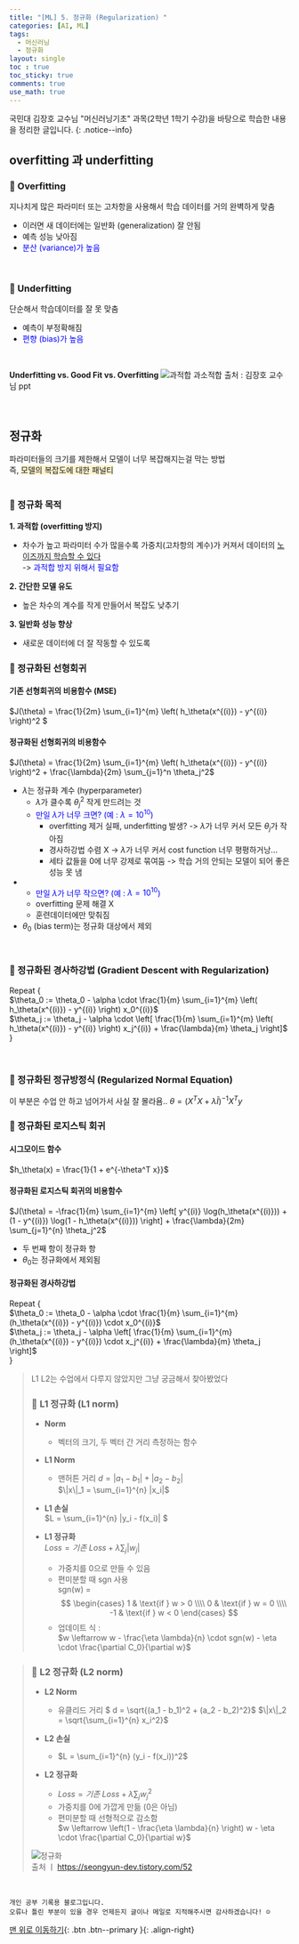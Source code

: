 ```yaml
---
title: "[ML] 5. 정규화 (Regularization) "
categories: [AI, ML]
tags:
  - 머신러닝
  - 정규화
layout: single
toc : true
toc_sticky: true
comments: true
use_math: true
---
```


국민대 김장호 교수님 "머신러닝기초" 과목(2학년 1학기 수강)을 바탕으로 학습한 내용을 정리한 글입니다.
{: .notice--info}

## overfitting 과 underfitting
### 🐾 Overfitting
지나치게 많은 파라미터 또는 고차항을 사용해서 학습 데이터를 거의 완벽하게 맞춤 <br>
- 이러면 새 데이터에는 일반화 (generalization) 잘 안됨
- 예측 성능 낮아짐
- <span style="color: blue"> 분산 (variance)가 높음 </span>
  
<br>

### 🐾 Underfitting
단순해서 학습데이터를 잘 못 맞춤 <br>
- 예측이 부정확해짐
- <span style="color: blue"> 편향 (bias)가 높음</span>
<br>

**Underfitting vs. Good Fit vs. Overfitting**
![과적합 과소적합](https://wikidocs.net/images/page/164364/05_under_good_overfit.png)
출처 : 김장호 교수님 ppt
<br>
<br>
<br>

## 정규화
파라미터들의 크기를 제한해서 모델이 너무 복잡해지는걸 막는 방법<br>즉, <span style="background-color: #fff3cd"> 모델의 복잡도에 대한 패널티 </span> <br>
<br>

### 🐾 정규화 목적
**1. 과적합 (overfitting 방지)** <br>
- 차수가 높고 파라미터 수가 많을수록 가중치(고차항의 계수)가 커져서 데이터의 <u> 노이즈까지 학습할 수 있다 </u> <br>-> <span style="color: blue">과적합 방지 위해서 필요함</span>

**2. 간단한 모델 유도** <br>
- 높은 차수의 계수를 작게 만들어서 복잡도 낮추기

**3. 일반화 성능 향상** <br>
- 새로운 데이터에 더 잘 작동할 수 있도록


### 🐾 정규화된 선형회귀
#### 기존 선형회귀의 비용함수 (MSE)
$J(\theta) = \frac{1}{2m} \sum_{i=1}^{m} \left( h_\theta(x^{(i)}) - y^{(i)} \right)^2 $


#### 정규화된 선형회귀의 비용함수
$J(\theta) = \frac{1}{2m} \sum_{i=1}^{m} \left( h_\theta(x^{(i)}) - y^{(i)} \right)^2 + \frac{\lambda}{2m} \sum_{j=1}^n \theta_j^2$

- $\lambda$는 정규화 계수 (hyperparameter)
  - $\lambda$가 클수록 $\theta_j^2$ 작게 만드려는 것
  - <span style="color: blue">만일 $\lambda$가 너무 크면? (예 : $\lambda = 10^10$) </span>
    - overfitting 제거 실패, underfitting 발생? -> $\lambda$가 너무 커서 모든 $\theta_j$가 작아짐
    - 경사하강법 수렴 X -> $\lambda$가 너무 커서 cost function 너무 평평하거낭...
    - 세타 값들을 0에 너무 강제로 묶여둠 -> 학습 거의 안되는 모델이 되어 좋은 성능 못 냄
- - <span style="color: blue">만일 $\lambda$가 너무 작으면? (예 : $\lambda = 10^10$) </span>
  - overfitting 문제 해결 X
  - 훈련데이터에만 맞춰짐
- $\theta_0$ (bias term)는 정규화 대상에서 제외


<br>

### 🐾 정규화된 경사하강법 (Gradient Descent with Regularization)
Repeat { <br>
    $\theta_0 := \theta_0 - \alpha \cdot \frac{1}{m} \sum_{i=1}^{m} \left( h_\theta(x^{(i)}) - y^{(i)} \right) x_0^{(i)}$<br>
    $\theta_j := \theta_j - \alpha \cdot \left[ \frac{1}{m} \sum_{i=1}^{m} \left( h_\theta(x^{(i)}) - y^{(i)} \right) x_j^{(i)} + \frac{\lambda}{m} \theta_j \right]$<br>
}

<br>

### 🐾 정규화된 정규방정식 (Regularized Normal Equation) 
이 부분은 수업 안 하고 넘어가서 사실 잘 몰라욤..
$\theta = \left( X^T X + \lambda \tilde{I} \right)^{-1} X^T y$


### 🐾 정규화된 로지스틱 회귀
#### 시그모이드 함수
$h_\theta(x) = \frac{1}{1 + e^{-\theta^T x}}$

#### 정규화된 로지스틱 회귀의 비용함수 
$J(\theta) = -\frac{1}{m} \sum_{i=1}^{m} \left[ y^{(i)} \log(h_\theta(x^{(i)})) + (1 - y^{(i)}) \log(1 - h_\theta(x^{(i)})) \right] + \frac{\lambda}{2m} \sum_{j=1}^{n} \theta_j^2$

- 두 번째 항이 정규화 항
- $\theta_0$는 정규화에서 제외됨

#### 정규화된 경사하강법
Repeat { <br>
    $\theta_0 := \theta_0 - \alpha \cdot \frac{1}{m} \sum_{i=1}^{m} (h_\theta(x^{(i)}) - y^{(i)}) \cdot x_0^{(i)}$<br>
    $\theta_j := \theta_j - \alpha \left[ \frac{1}{m} \sum_{i=1}^{m} (h_\theta(x^{(i)}) - y^{(i)}) \cdot x_j^{(i)} + \frac{\lambda}{m} \theta_j \right]$<br>
}

> L1 L2는 수업에서 다루지 않았지만 그냥 궁금해서 찾아봤었다
> ### 🐾 L1 정규화 (L1 norm)  
> - **Norm**  
>   - 벡터의 크기, 두 벡터 간 거리 측정하는 함수  
>   
> - **L1 Norm**  
>   - 맨허튼 거리 
>   $d = |a_1 - b_1| + |a_2 - b_2|$  
>   $\|x\|_1 = \sum_{i=1}^{n} |x_i|$ 
>   
> - **L1 손실**  
>   $L = \sum_{i=1}^{n} |y_i - f(x_i)| $
>   
> - **L1 정규화**  
>   $Loss = 기존 \ Loss + \lambda \sum_j |w_j|$  
>   - 가중치를 0으로 만들 수 있음  
>   - 편미분할 때 sgn 사용  
>     sgn(w) = <br>
>     $$
>     \begin{cases}
>     1 & \text{if } w > 0 \\\\
>     0 & \text{if } w = 0 \\\\
>     -1 & \text{if } w < 0
>     \end{cases}
>     $$  
>   - 업데이트 식 :  
>     $w \leftarrow w - \frac{\eta \lambda}{n} \cdot sgn(w) - \eta \cdot \frac{\partial C_0}{\partial w}$  

> ### 🐾 L2 정규화 (L2 norm)  
> - **L2 Norm**  
>   - 유클리드 거리 
>   $ d = \sqrt{(a_1 - b_1)^2 + (a_2 - b_2)^2}$
>   $\|x\|_2 = \sqrt{\sum_{i=1}^{n} x_i^2}$  
>   
> - **L2 손실**  
>   - $L = \sum_{i=1}^{n} (y_i - f(x_i))^2$  
>   
> - **L2 정규화**  
>   - $Loss = 기존 \ Loss + \lambda \sum_j w_j^2$  
>   - 가중치를 0에 가깝게 만듦 (0은 아님)  
>   - 편미분할 때 선형적으로 감소함  
>     $w \leftarrow \left(1 - \frac{\eta \lambda}{n} \right) w - \eta \cdot \frac{\partial C_0}{\partial w}$  
>   
> ![정규화](https://blog.kakaocdn.net/dna/bENf8W/btrDXowms1A/AAAAAAAAAAAAAAAAAAAAAJl5YWJie9Uii1mukWC5aL2nzryNeHbkm4Albk_y8D6o/img.png?credential=yqXZFxpELC7KVnFOS48ylbz2pIh7yKj8&expires=1756652399&allow_ip=&allow_referer=&signature=S6CN9MArrlY4L70yiT3TCc3CqVw%3D)  
> 출처 ㅣ https://seongyun-dev.tistory.com/52


<br>

    개인 공부 기록용 블로그입니다.
    오류나 틀린 부분이 있을 경우 언제든지 글이나 메일로 지적해주시면 감사하겠습니다! ☺

[맨 위로 이동하기](#){: .btn .btn--primary }{: .align-right}